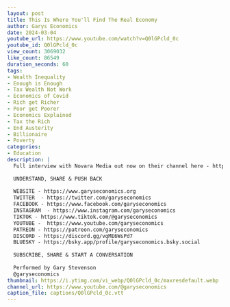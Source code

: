 ```yaml
---
layout: post
title: This Is Where You'll Find The Real Economy
author: Garys Economics
date: 2024-03-04
youtube_url: https://www.youtube.com/watch?v=Q0lGPcld_0c
youtube_id: Q0lGPcld_0c
view_count: 3069032
like_count: 86549
duration_seconds: 60
tags:
- Wealth Inequality
- Enough is Enough
- Tax Wealth Not Work
- Economics of Covid
- Rich get Richer
- Poor get Poorer
- Economics Explained
- Tax the Rich
- End Austerity
- Billionaire
- Poverty
categories:
- Education
description: |
  Full interview with Novara Media out now on their channel here - https://www.youtube.com/watch?v=-o2REr4bs8A&t=2511s&ab_channel=NovaraMedia
  
  UNDERSTAND, SHARE & PUSH BACK
  
  WEBSITE - https://www.garyseconomics.org
  TWITTER  - https://twitter.com/garyseconomics
  FACEBOOK - https://www.facebook.com/garyseconomics
  INSTAGRAM  - https://www.instagram.com/garyseconomics
  TIKTOK - https://www.tiktok.com/@garyseconomics
  YOUTUBE -  https://www.youtube.com/garyseconomics
  PATREON - https://patreon.com/garyseconomics
  DISCORD - https://discord.gg/vqME6WsPd7
  BLUESKY - https://bsky.app/profile/garyseconomics.bsky.social
  
  SUBSCRIBE, SHARE & START A CONVERSATION
  
  Performed by Gary Stevenson
  @garyseconomics
thumbnail: https://i.ytimg.com/vi_webp/Q0lGPcld_0c/maxresdefault.webp
channel_url: https://www.youtube.com/@garyseconomics
caption_file: captions/Q0lGPcld_0c.vtt
---
```

